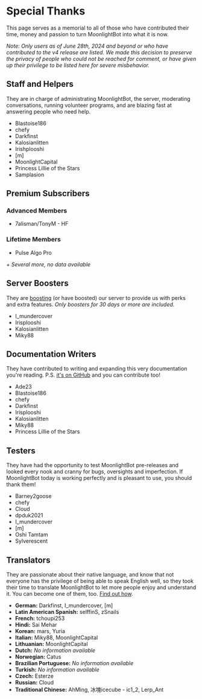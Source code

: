 # Special Thanks

This page serves as a memorial to all of those who have contributed their time, money and passion to turn MoonlightBot into what it is now.

*Note: Only users as of June 28th, 2024 and beyond or who have contributed to the v4 release are listed. We made this decision to preserve the privacy of people who could not be reached for comment, or have given up their privilege to be listed here for severe misbehavior.*

## Staff and Helpers

They are in charge of administrating MoonlightBot, the server, moderating conversations, running volunteer programs, and are blazing fast at answering people who need help.

- Blastoise186
- chefy
- Darkfinst
- Kalosianlitten
- Irishplooshi
- [m]
- MoonlightCapital
- Princess Lillie of the Stars
- Samplasion

## Premium Subscribers

### Advanced Members

- 7alisman/TonyM - HF

### Lifetime Members

- Pulse Algo Pro

*+ Several more, no data available*

## Server Boosters

They are [boosting](https://support.discord.com/hc/en-us/articles/360028038352-Server-Boosting-FAQ) (or have boosted) our server to provide us with perks and extra features. *Only boosters for 30 days or more are included.*

- I_mundercover
- Irisplooshi
- Kalosianlitten
- Miky88

## Documentation Writers

They have contributed to writing and expanding this very documentation you're reading. P.S. [it's on GitHub](https://github.com/MoonlightCapital/MoonlightBot-docs/) and you can contribute too!

- Ade23
- Blastoise186
- chefy
- Darkfinst
- Irisplooshi
- Kalosianlitten
- Miky88
- Princess Lillie of the Stars

## Testers

They have had the opportunity to test MoonlightBot pre-releases and looked every nook and cranny for bugs, oversights and imperfection. If MoonlightBot today is working perfectly and is pleasant to use, you should thank them!

- Barney2goose
- chefy
- Cloud
- dpduk2021
- I_mundercover
- [m]
- Oshi Tamtam
- Sylverescent

## Translators

They are passionate about their native language, and know that not everyone has the privilege of being able to speak English well, so they took their time to translate MoonlightBot to let more people enjoy and understand it. You can become one of them, too. [Find out how](volunteering.md#translator).

- **German:** Darkfinst, I_mundercover, [m]
- **Latin American Spanish:** selffinS, zSnails
- **French:** tchoupi253
- **Hindi:** Sai Mehar
- **Korean:** mars, Yuria
- **Italian:** Miky88, MoonlightCapital
- **Lithuanian:** MoonlightCapital
- **Dutch:** *No information available*
- **Norwegian:** Catus
- **Brazilian Portuguese:** *No information available*
- **Turkish:** *No information available*
- **Czech:** Esterze
- **Russian:** Cloud
- **Traditional Chinese:** AhMing, 冰塊icecube - ic1_2, Lerp_Ant
